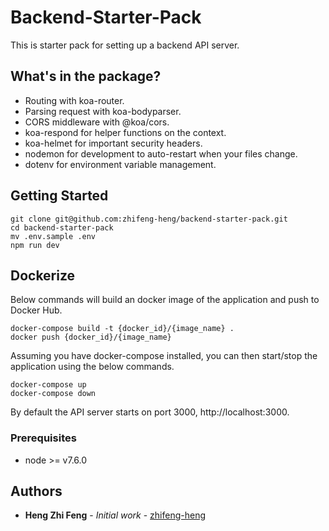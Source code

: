 # Backend-Starter-Pack

This is starter pack for setting up a backend API server.

## What's in the package?

* Routing with koa-router.
* Parsing request with koa-bodyparser.
* CORS middleware with @koa/cors.
* koa-respond for helper functions on the context.
* koa-helmet for important security headers.
* nodemon for development to auto-restart when your files change.
* dotenv for environment variable management.

## Getting Started

```
git clone git@github.com:zhifeng-heng/backend-starter-pack.git
cd backend-starter-pack
mv .env.sample .env
npm run dev
```

## Dockerize

Below commands will build an docker image of the application and push to Docker Hub.

```
docker-compose build -t {docker_id}/{image_name} .
docker push {docker_id}/{image_name}
```

Assuming you have docker-compose installed, you can then start/stop the application using the below commands.

```
docker-compose up
docker-compose down
```

By default the API server starts on port 3000, http://localhost:3000.

### Prerequisites

* node >= v7.6.0

## Authors

* **Heng Zhi Feng** - *Initial work* - [zhifeng-heng](https://github.com/zhifeng-heng)
